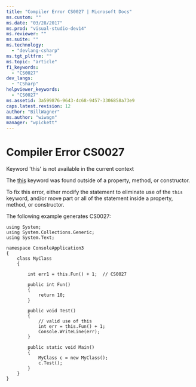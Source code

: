 ```yaml
---
title: "Compiler Error CS0027 | Microsoft Docs"
ms.custom: ""
ms.date: "03/28/2017"
ms.prod: "visual-studio-dev14"
ms.reviewer: ""
ms.suite: ""
ms.technology: 
  - "devlang-csharp"
ms.tgt_pltfrm: ""
ms.topic: "article"
f1_keywords: 
  - "CS0027"
dev_langs: 
  - "CSharp"
helpviewer_keywords: 
  - "CS0027"
ms.assetid: 3a599876-9643-4c68-9457-3306858a73e9
caps.latest.revision: 12
author: "BillWagner"
ms.author: "wiwagn"
manager: "wpickett"
---
```

# Compiler Error CS0027
Keyword 'this' is not available in the current context  
  
 The [this](../../csharp/language-reference/keywords/this.md) keyword was found outside of a property, method, or constructor.  
  
 To fix this error, either modify the statement to eliminate use of the `this` keyword, and/or move part or all of the statement inside a property, method, or constructor.  
  
 The following example generates CS0027:  
  
```  
using System;  
using System.Collections.Generic;  
using System.Text;  
  
namespace ConsoleApplication3  
{  
    class MyClass  
    {  
  
        int err1 = this.Fun() + 1;  // CS0027   
  
        public int Fun()  
        {  
            return 10;  
        }  
  
        public void Test()  
        {  
            // valid use of this  
            int err = this.Fun() + 1;  
            Console.WriteLine(err);  
        }  
  
        public static void Main()  
        {  
            MyClass c = new MyClass();  
            c.Test();  
        }  
    }  
}  
```